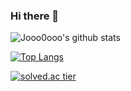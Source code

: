 ### Hi there 👋

![Jooo0ooo's github stats](https://github-readme-stats.vercel.app/api?username=jooo0ooo&show_icons=true)

[![Top Langs](https://github-readme-stats.vercel.app/api/top-langs/?username=jooo0ooo&layout=compact)](https://github.com/jooo0ooo/github-readme-stats)


[![solved.ac tier](http://mazassumnida.wtf/api/v2/generate_badge?boj=wldn3634)](https://solved.ac/wldn3634)


<!--
**jooo0ooo/jooo0ooo** is a ✨ _special_ ✨ repository because its `README.md` (this file) appears on your GitHub profile.

Here are some ideas to get you started:

- 🔭 I’m currently working on ...
- 🌱 I’m currently learning ...
- 👯 I’m looking to collaborate on ...
- 🤔 I’m looking for help with ...
- 💬 Ask me about ...
- 📫 How to reach me: ...
- 😄 Pronouns: ...
- ⚡ Fun fact: ...
-->

